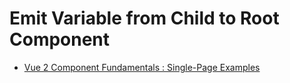 # Emit Variable from Child to Root Component

* [Vue 2 Component Fundamentals : Single-Page Examples](../README.md)
